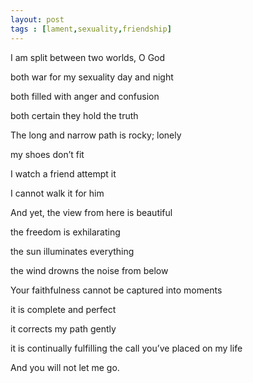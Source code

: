 ```yaml
---
layout: post
tags : [lament,sexuality,friendship]
---
```


I am split between two worlds, O God

both war for my sexuality day and night

both filled with anger and confusion

both certain they hold the truth

The long and narrow path is rocky; lonely

my shoes don’t fit

I watch a friend attempt it

I cannot walk it for him

And yet, the view from here is beautiful

the freedom is exhilarating

the sun illuminates everything

the wind drowns the noise from below

Your faithfulness cannot be captured into moments

it is complete and perfect

it corrects my path gently

it is continually fulfilling the call you’ve placed on my life

And you will not let me go.
